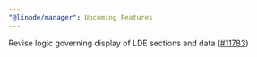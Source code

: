 ```yaml
---
"@linode/manager": Upcoming Features
---
```


Revise logic governing display of LDE sections and data ([#11783](https://github.com/linode/manager/pull/11783))
